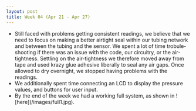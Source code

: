 ```yaml
---
layout: post
title: Week 04 (Apr 21 - Apr 27)
---
```


<ul>
  <li>Still faced with problems getting consistent readings, we believe that we need to focus on making a better airtight seal within our tubing network and between the tubing and the sensor. We spent a lot of time trobule-shooting if there was an issue with the code, our circuitry, or the air-tightness. Settling on the air-tightness we therefore moved away from tape and used krazy glue adhesive liberally to seal any air gaps. Once allowed to dry overnight, we stopped having problems with the readings.</li>
    <li>
  We additionally spent time connecting an LCD to display the pressure values, and buttons for user input.
  </li>

  <li>
  By the end of the week we had a working full system, as shown in ![here](/images/full1.jpg).
  </li>
</ul>
